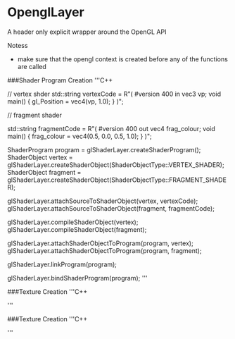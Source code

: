 # OpenglLayer

A header only explicit wrapper around the OpenGL API

Notess
- make sure that the opengl context is created before any of the functions are called

###Shader Program Creation
'''C++

// vertex shder
std::string vertexCode = R"(
#version 400
in vec3 vp;
void main() {
gl_Position = vec4(vp, 1.0);
}
)";

// fragment shader

std::string fragmentCode = R"(
#version 400
out vec4 frag_colour;
void main() {
frag_colour = vec4(0.5, 0.0, 0.5, 1.0);
}
)";

ShaderProgram program  = glShaderLayer.createShaderProgram();
ShaderObject  vertex   = glShaderLayer.createShaderObject(ShaderObjectType::VERTEX_SHADER);
ShaderObject  fragment = glShaderLayer.createShaderObject(ShaderObjectType::FRAGMENT_SHADER);

glShaderLayer.attachSourceToShaderObject(vertex, vertexCode);
glShaderLayer.attachSourceToShaderObject(fragment, fragmentCode);

glShaderLayer.compileShaderObject(vertex);
glShaderLayer.compileShaderObject(fragment);

glShaderLayer.attachShaderObjectToProgram(program, vertex);
glShaderLayer.attachShaderObjectToProgram(program, fragment);

glShaderLayer.linkProgram(program);

glShaderLayer.bindShaderProgram(program);
'''

###Texture Creation
'''C++

'''

###Texture Creation
'''C++

'''
